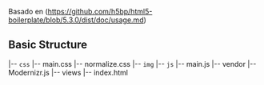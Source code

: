 Basado en (https://github.com/h5bp/html5-boilerplate/blob/5.3.0/dist/doc/usage.md)

## Basic Structure

|-- `css`
    |-- main.css
    |-- normalize.css
|-- `img`
|-- `js`
    |-- main.js
    |-- vendor
        |-- Modernizr.js
|-- views
|-- index.html

